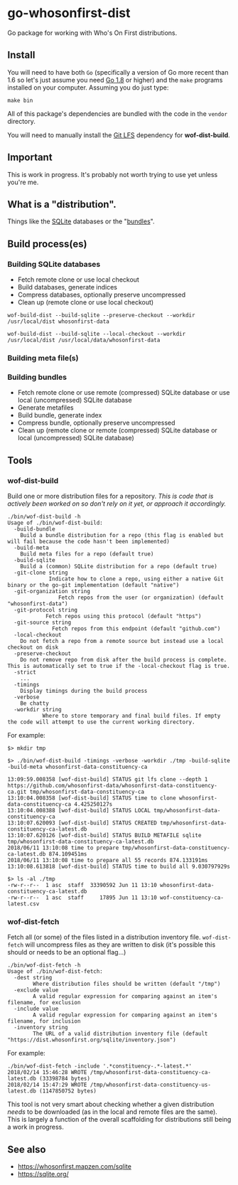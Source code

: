 # go-whosonfirst-dist

Go package for working with Who's On First distributions.

## Install

You will need to have both `Go` (specifically a version of Go more recent than 1.6 so let's just assume you need [Go 1.8](https://golang.org/dl/) or higher) and the `make` programs installed on your computer. Assuming you do just type:

```
make bin
```

All of this package's dependencies are bundled with the code in the `vendor` directory.

You will need to manually install the [Git LFS](https://git-lfs.github.com/) dependency for **wof-dist-build**.

## Important

This is work in progress. It's probably not worth trying to use yet unless you're me.

## What is a "distribution".

Things like the [SQLite](https://dist.whosonfirst.org/sqlite/) databases or the "[bundles](https://dist.whosonfirst.org/bundles/)".

## Build process(es)

### Building SQLite databases

* Fetch remote clone or use local checkout
* Build databases, generate indices
* Compress databases, optionally preserve uncompressed
* Clean up (remote clone or use local checkout)

```
wof-build-dist --build-sqlite --preserve-checkout --workdir /usr/local/dist whosonfirst-data
```

```
wof-build-dist --build-sqlite --local-checkout --workdir /usr/local/dist /usr/local/data/whosonfirst-data
```

### Building meta file(s)

### Building bundles

* Fetch remote clone or use remote (compressed) SQLite database or use local (uncompressed) SQLite database
* Generate metafiles
* Build bundle, generate index
* Compress bundle, optionally preserve uncompressed
* Clean up (remote clone or remote (compressed) SQLite database or local (uncompressed) SQLite database)

## Tools

### wof-dist-build

Build one or more distribution files for a repository. _This is code that is actively been worked on so don't rely on it yet, or approach it accordingly._

```
./bin/wof-dist-build -h
Usage of ./bin/wof-dist-build:
  -build-bundle
	Build a bundle distribution for a repo (this flag is enabled but will fail because the code hasn't been implemented)
  -build-meta
	Build meta files for a repo (default true)
  -build-sqlite
	Build a (common) SQLite distribution for a repo (default true)
  -git-clone string
    	     Indicate how to clone a repo, using either a native Git binary or the go-git implementation (default "native")
  -git-organization string
    		    Fetch repos from the user (or organization) (default "whosonfirst-data")
  -git-protocol string
    		Fetch repos using this protocol (default "https")
  -git-source string
    	      Fetch repos from this endpoint (default "github.com")
  -local-checkout
	Do not fetch a repo from a remote source but instead use a local checkout on disk
  -preserve-checkout
	Do not remove repo from disk after the build process is complete. This is automatically set to true if the -local-checkout flag is true.
  -strict
	...
  -timings
	Display timings during the build process
  -verbose
	Be chatty
  -workdir string
    	   Where to store temporary and final build files. If empty the code will attempt to use the current working directory.
```

For example:

```
$> mkdir tmp

$> ./bin/wof-dist-build -timings -verbose -workdir ./tmp -build-sqlite -build-meta whosonfirst-data-constituency-ca

13:09:59.008358 [wof-dist-build] STATUS git lfs clone --depth 1 https://github.com/whosonfirst-data/whosonfirst-data-constituency-ca.git tmp/whosonfirst-data-constituency-ca
13:10:04.008358 [wof-dist-build] STATUS time to clone whosonfirst-data-constituency-ca 4.425250127s
13:10:04.008388 [wof-dist-build] STATUS LOCAL tmp/whosonfirst-data-constituency-ca
13:10:07.620093 [wof-dist-build] STATUS CREATED tmp/whosonfirst-data-constituency-ca-latest.db
13:10:07.620126 [wof-dist-build] STATUS BUILD METAFILE sqlite tmp/whosonfirst-data-constituency-ca-latest.db
2018/06/11 13:10:08 time to prepare tmp/whosonfirst-data-constituency-ca-latest.db 874.109451ms
2018/06/11 13:10:08 time to prepare all 55 records 874.133191ms
13:10:08.613818 [wof-dist-build] STATUS time to build all 9.030797929s

$> ls -al ./tmp
-rw-r--r--  1 asc  staff  33390592 Jun 11 13:10 whosonfirst-data-constituency-ca-latest.db
-rw-r--r--  1 asc  staff     17895 Jun 11 13:10 wof-constituency-ca-latest.csv
```

### wof-dist-fetch

Fetch all (or some) of the files listed in a distribution inventory file. `wof-dist-fetch` will uncompress files as they are written to disk (it's possible this should or needs to be an optional flag...)

```
./bin/wof-dist-fetch -h
Usage of ./bin/wof-dist-fetch:
  -dest string
    	Where distribution files should be written (default "/tmp")
  -exclude value
    	A valid regular expression for comparing against an item's filename, for exclusion
  -include value
    	A valid regular expression for comparing against an item's filename, for inclusion
  -inventory string
    	The URL of a valid distribution inventory file (default "https://dist.whosonfirst.org/sqlite/inventory.json")
```

For example:

```
./bin/wof-dist-fetch -include '.*constituency-.*-latest.*'
2018/02/14 15:46:28 WROTE /tmp/whosonfirst-data-constituency-ca-latest.db (33398784 bytes)
2018/02/14 15:47:29 WROTE /tmp/whosonfirst-data-constituency-us-latest.db (1147850752 bytes)
```

This tool is not very smart about checking whether a given distribution _needs_ to be downloaded (as in the local and remote files are the same). This is largely a function of the overall scaffolding for distributions still being a work in progress.

## See also

* https://whosonfirst.mapzen.com/sqlite
* https://sqlite.org/
